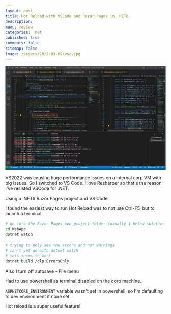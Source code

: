 ```yaml
---
layout: post
title: Hot Reload with VSCode and Razor Pages in .NET6
description: 
menu: review
categories: .net 
published: true 
comments: false     
sitemap: false
image: /assets/2022-03-09/vsc.jpg 
---
```


<!-- [![alt text](/assets/2022-01-25/flex.jpg "flex")](/assets/2022-01-25/flex.jpg) -->
<!-- [![alt text](/assets/2022-03-09/vsc.jpg "desktop"){:width="500px"}](/assets/2022-03-09/vsc.jpg) -->
[![alt text](/assets/2022-03-09/vsc.jpg "desktop")](/assets/2022-03-09/vsc.jpg)

VS2022 was causing huge performance issues on a internal corp VM with big issues. So I switched to VS Code. I love Resharper so that's the reason I've resisted VSCode for .NET.

Using a .NET6 Razor Pages project and VS Code

I found the easiest way to run Hot Reload was to not use Ctrl-F5, but to launch a terminal

```bash
# go into the Razor Pages Web project folder (usually 1 below solution level)
cd WebApp
dotnet watch

# trying to only see the errors and not warnings
# can't yet do with dotnet watch
# this seems to work
dotnet build /clp:ErrorsOnly

```

Also I turn off autosave - File menu

Had to use powershell as terminal disabled on the corp machine.

`ASPNETCORE_ENVIRONMENT` variable wasn't set in powershell, so I'm defaulting to dev environment if none set.

Hot reload is a super useful feature!
